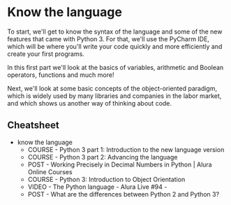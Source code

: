 # Know the language

To start, we'll get to know the syntax of the language and some of the new features that came with Python 3. For that, we'll use the PyCharm IDE, which will be where you'll write your code quickly and more efficiently and create your first programs.

In this first part we'll look at the basics of variables, arithmetic and Boolean operators, functions and much more!

Next, we'll look at some basic concepts of the object-oriented paradigm, which is widely used by many libraries and companies in the labor market, and which shows us another way of thinking about code.

## Cheatsheet

- know the language
  - COURSE - Python 3 part 1: Introduction to the new language version
  - COURSE - Python 3 part 2: Advancing the language
  - POST - Working Precisely in Decimal Numbers in Python | Alura Online Courses
  - COURSE - Python 3: Introduction to Object Orientation
  - VIDEO - The Python language - Alura Live #94 - 
  - POST - What are the differences between Python 2 and Python 3?